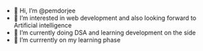 - 👋 Hi, I’m @pemdorjee
- 👀 I’m interested in web development and also looking forward to Artificial intelligence 
- 🌱 I’m currently doing DSA and learning development on the side 
- 💞️ I’m currrently on my learning phase 
  

<!---
pemdorjee/pemdorjee is a ✨ special ✨ repository because its `README.md` (this file) appears on your GitHub profile.
You can click the Preview link to take a look at your changes.
--->
